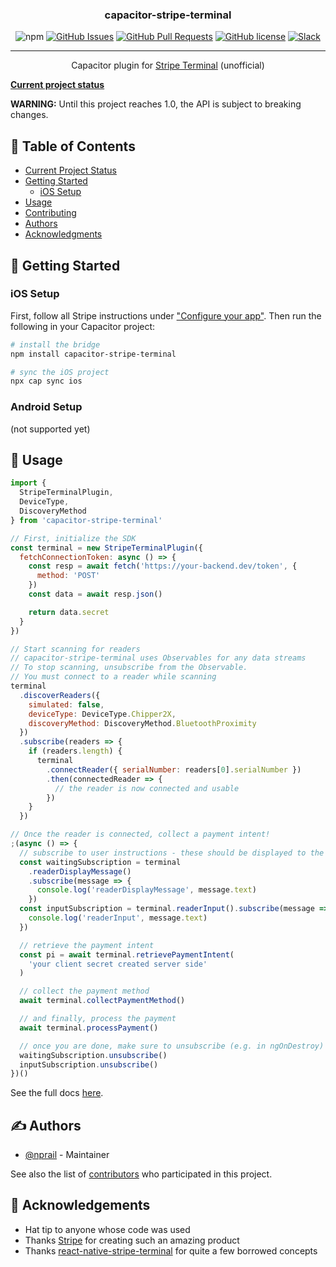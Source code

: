 <h3 align="center">capacitor-stripe-terminal</h3>

<div align="center">

![npm](https://img.shields.io/npm/v/capacitor-stripe-terminal.svg)
[![GitHub Issues](https://img.shields.io/github/issues/eventOneHQ/capacitor-stripe-terminal.svg)](https://github.com/eventOneHQ/capacitor-stripe-terminal/issues)
[![GitHub Pull Requests](https://img.shields.io/github/issues-pr/eventOneHQ/capacitor-stripe-terminal.svg)](https://github.com/eventOneHQ/capacitor-stripe-terminal/pulls)
[![GitHub license](https://img.shields.io/github/license/eventOneHQ/capacitor-stripe-terminal.svg)](https://github.com/eventOneHQ/capacitor-stripe-terminal/blob/master/LICENSE)
[![Slack](https://slack.event1.io/badge.svg)](https://slack.event1.io/)

</div>

---

<p align="center">Capacitor plugin for <a href="https://stripe.com/terminal">Stripe Terminal</a> (unofficial)
</p>

**[Current project status](https://github.com/eventOneHQ/capacitor-stripe-terminal/issues/2)**

**WARNING:** Until this project reaches 1.0, the API is subject to breaking changes.

## 📝 Table of Contents

- [Current Project Status](https://github.com/eventOneHQ/capacitor-stripe-terminal/issues/2)
- [Getting Started](#getting_started)
  - [iOS Setup](#ios-setup)
- [Usage](#usage) 
- [Contributing](CONTRIBUTING.md)
- [Authors](#authors)
- [Acknowledgments](#acknowledgement)

## 🏁 Getting Started <a name = "getting_started"></a>

### iOS Setup

First, follow all Stripe instructions under ["Configure your app"](https://stripe.com/docs/terminal/sdk/ios#configure). Then run the following in your Capacitor project:

```bash
# install the bridge
npm install capacitor-stripe-terminal

# sync the iOS project
npx cap sync ios
```

### Android Setup

(not supported yet)

## 🎈 Usage <a name="usage"></a>

```javascript
import {
  StripeTerminalPlugin,
  DeviceType,
  DiscoveryMethod
} from 'capacitor-stripe-terminal'

// First, initialize the SDK
const terminal = new StripeTerminalPlugin({
  fetchConnectionToken: async () => {
    const resp = await fetch('https://your-backend.dev/token', {
      method: 'POST'
    })
    const data = await resp.json()

    return data.secret
  }
})

// Start scanning for readers
// capacitor-stripe-terminal uses Observables for any data streams
// To stop scanning, unsubscribe from the Observable.
// You must connect to a reader while scanning
terminal
  .discoverReaders({
    simulated: false,
    deviceType: DeviceType.Chipper2X,
    discoveryMethod: DiscoveryMethod.BluetoothProximity
  })
  .subscribe(readers => {
    if (readers.length) {
      terminal
        .connectReader({ serialNumber: readers[0].serialNumber })
        .then(connectedReader => {
          // the reader is now connected and usable
        })
    }
  })

// Once the reader is connected, collect a payment intent!
;(async () => {
  // subscribe to user instructions - these should be displayed to the user
  const waitingSubscription = terminal
    .readerDisplayMessage()
    .subscribe(message => {
      console.log('readerDisplayMessage', message.text)
    })
  const inputSubscription = terminal.readerInput().subscribe(message => {
    console.log('readerInput', message.text)
  })

  // retrieve the payment intent
  const pi = await terminal.retrievePaymentIntent(
    'your client secret created server side'
  )

  // collect the payment method
  await terminal.collectPaymentMethod()

  // and finally, process the payment
  await terminal.processPayment()

  // once you are done, make sure to unsubscribe (e.g. in ngOnDestroy)
  waitingSubscription.unsubscribe()
  inputSubscription.unsubscribe()
})()
```

See the full docs [here](https://oss.eventone.page/capacitor-stripe-terminal).

## ✍️ Authors <a name = "authors"></a>

- [@nprail](https://github.com/nprail) - Maintainer

See also the list of [contributors](https://github.com/eventOneHQ/capacitor-stripe-terminal/contributors) who participated in this project.

## 🎉 Acknowledgements <a name = "acknowledgement"></a>

- Hat tip to anyone whose code was used
- Thanks [Stripe](https://stripe.com/terminal) for creating such an amazing product
- Thanks [react-native-stripe-terminal](https://github.com/theopolisme/react-native-stripe-terminal) for quite a few borrowed concepts

